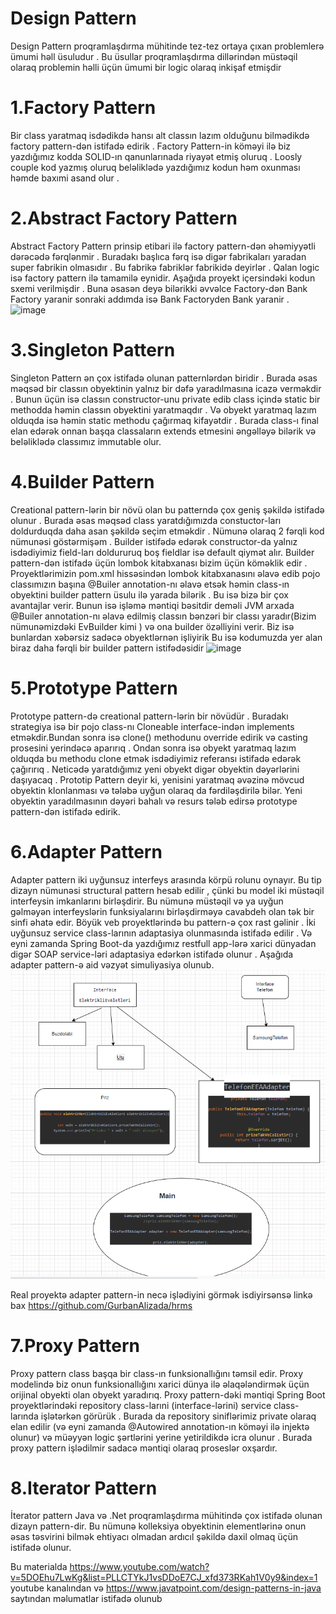 # Design Pattern
 
 
Design Pattern proqramlaşdırma mühitinde tez-tez ortaya çıxan problemlerə ümumi həll üsuludur . Bu üsullar proqramlaşdırma dillərindən müstəqil olaraq problemin həlli üçün ümumi bir logic olaraq inkişaf etmişdir

# 1.Factory Pattern
  Bir class yaratmaq isdədikdə  hansı alt classın lazım olduğunu bilmədikdə factory pattern-dən istifadə edirik . Factory Pattern-in köməyi ilə biz yazdığımız kodda SOLID-ın qanunlarınada riyayət etmiş oluruq . Loosly couple kod yazmış oluruq beləliklədə yazdığımız kodun həm oxunması həmde baxımi asand olur . 


# 2.Abstract Factory Pattern
  Abstract Factory Pattern prinsip etibari ilə factory pattern-dən əhəmiyyətli dərəcədə fərqlənmir . Buradakı başlıca fərq isə digər fabrikaları yaradan super fabrikin olmasıdır . Bu fabrikə fabriklər fabrikidə deyirlər . Qalan logic isə factory pattern ilə tamamilə eynidir.
Aşağıda proyekt içersindəki kodun sxemi verilmişdir . Buna əsasən deyə bilərikki əvvəlce Factory-dən  Bank Factory yaranir sonraki addımda isə Bank Factoryden Bank yaranir .
![image](https://user-images.githubusercontent.com/88265011/185763724-143b5dfa-690c-4fc7-9494-f772af5d9ce4.png)

# 3.Singleton Pattern
  Singleton Pattern ən çox istifadə olunan patternlərdən biridir . Burada əsas məqsəd bir classın obyektinin yalnız bir dəfə yaradılmasına icazə verməkdir . Bunun üçün isə classın constructor-unu private edib class içində static bir methodda həmin classın obyektini yaratmaqdır . Və  obyekt yaratmaq lazım olduqda isə həmin static methodu çağırmaq kifayətdir . Burada class-ı final elan edərək onnan başqa classaların extends etmesini əngəlləyə bilərik və beləliklədə classımız immutable olur.
 
# 4.Builder Pattern

  Creational pattern-lərin bir növü olan bu patterndə çox geniş şəkildə istifadə olunur . Burada əsas məqsəd class yaratdığımızda constuctor-ları doldurduqda daha asan şəkildə seçim etməkdir . Nümunə olaraq 2 fərqli kod nümunəsi göstərmişəm . Builder istifədə edərək constructor-da yalnız isdədiyimiz field-ları doldururuq boş  fieldlar isə default qiymət alır.
Builder pattern-dən istifadə üçün lombok kitabxanası bizim üçün köməklik edir . Proyektlərimizin pom.xml hissəsindən lombok kitabxanasını əlavə edib pojo classımızın başına @Builer annotation-nı əlavə etsək həmin class-ın obyektini builder pattern üsulu ilə yarada bilərik . Bu isə bizə bir çox avantajlar verir.
Bunun isə işləmə məntiqi bəsitdir deməli JVM arxada @Builer annotation-nı əlavə edilmiş classın bənzəri bir classı yaradır(Bizim nümunəmizdəki EvBuilder kimi ) və ona builder özəlliyini verir. Biz isə bunlardan xəbərsiz sadəcə obyektlərnən işliyirik
Bu isə kodumuzda yer alan biraz daha fərqli bir builder pattern istifədəsidir 
![image](https://user-images.githubusercontent.com/88265011/185784213-cc24a0b3-aea9-44e2-ac50-3481feb29173.png)

# 5.Prototype Pattern
  Prototype pattern-də creational pattern-lərin bir növüdür . Buradakı strategiya isə bir pojo class-nı Cloneable interface-indən implements etməkdir.Bundan sonra isə clone() methodunu override edirik və casting prosesini yerindəcə aparırıq . Ondan sonra isə obyekt yaratmaq lazım olduqda bu methodu clone etmək isdədiyimiz referansı istifadə edərək çağırırıq . Neticədə yaratdığımız yeni obyekt digər obyektin dəyərlərini daşıyacaq . 
Prototip Pattern deyir ki, yenisini yaratmaq əvəzinə mövcud obyektin klonlanması və tələbə uyğun olaraq da fərdiləşdirilə bilər.
Yeni obyektin yaradılmasının dəyəri bahalı və resurs tələb edirsə prototype pattern-dən istifadə edirik.

# 6.Adapter Pattern

Adapter pattern iki uyğunsuz interfeys arasında körpü rolunu oynayır. Bu tip dizayn nümunəsi structural pattern hesab edilir , çünki bu model iki müstəqil interfeysin imkanlarını birləşdirir.
Bu nümunə müstəqil və ya uyğun gəlməyən interfeyslərin funksiyalarını birləşdirməyə cavabdeh olan tək bir sinfi əhatə edir. Böyük veb proyektlərində bu pattern-ə çox rast gəlinir . İki uyğunsuz service class-larının adaptasiya olunmasında istifadə edilir . Və eyni zamanda Spring Boot-da yazdığımız restfull app-lərə xarici dünyadan digər SOAP service-ləri adaptasiya edərkən istifadə olunur . 
Aşağıda adapter pattern-ə aid vəzyət simuliyasiya olunub.
![img.png](img.png)

Real proyektə adapter pattern-in necə işlədiyini görmək isdiyirsənsə linkə bax 
https://github.com/GurbanAlizada/hrms

# 7.Proxy Pattern

Proxy pattern class başqa bir class-ın funksionallığını təmsil edir. Proxy modelində biz onun funksionallığını xarici dünya ilə əlaqələndirmək üçün orijinal obyekti olan obyekt yaradırıq.
Proxy pattern-dəki məntiqi Spring Boot proyektlərindəki repository class-larıni (interface-lərini) service class-larında işlətərkən görürük . Burada da repository siniflərimiz private olaraq elan edilir (və eyni zamanda @Autowired annotation-ın köməyi ilə injektə olunur) və müəyyən logic şərtlərini yerine yetirildikdə icra olunur .
Burada proxy pattern işlədilmir sadacə məntiqi olaraq proseslər oxşardır.

# 8.Iterator Pattern
İterator pattern Java və .Net proqramlaşdırma mühitində çox istifadə olunan dizayn pattern-dir. Bu nümunə kolleksiya obyektinin elementlərinə onun əsas təsvirini bilmək ehtiyacı olmadan ardıcıl şəkildə daxil olmaq üçün istifadə olunur.




Bu materialda https://www.youtube.com/watch?v=5DOEhu7LwKg&list=PLLCTYkJ1vsDDoE7CJ_xfd373RKah1V0y9&index=1 youtube kanalından və https://www.javatpoint.com/design-patterns-in-java saytından məlumatlar istifadə olunub